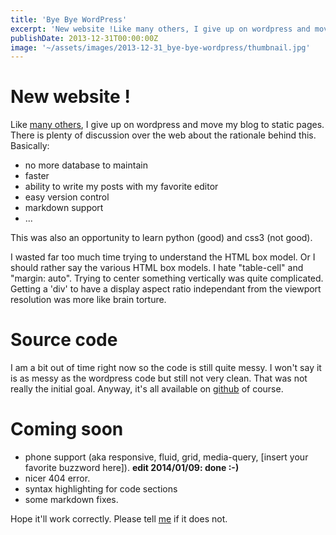 ```yaml
---
title: 'Bye Bye WordPress'
excerpt: 'New website !Like many others, I give up on wordpress and move my blog to static pages. There is plenty of discussion over the web about the rationale behind this. Basically:- no more...'
publishDate: 2013-12-31T00:00:00Z
image: '~/assets/images/2013-12-31_bye-bye-wordpress/thumbnail.jpg'
---
```


# New website !

Like [many others](http://nanoc.ws/about/#similar-projects), I give up on wordpress and move my blog to static pages. There is plenty of discussion over the web about the rationale behind this. Basically:

- no more database to maintain
- faster
- ability to write my posts with my favorite editor
- easy version control
- markdown support
- ...

This was also an opportunity to learn python (good) and css3 (not good).

I wasted far too much time trying to understand the HTML box model. Or I should rather say the various HTML box models. I hate "table-cell" and "margin: auto". Trying to center something vertically was quite complicated. Getting a 'div' to have a display aspect ratio independant from the viewport resolution was more like brain torture.

# Source code

I am a bit out of time right now so the code is still quite messy. I won't say it is as messy as the wordpress code but still not very clean. That was not really the initial goal. Anyway, it's all available on <a href="https://github.com/martinbonnin/mbonnin.net">github</a> of course.

# Coming soon

- phone support (aka responsive, fluid, grid, media-query, [insert your favorite buzzword here]). **edit 2014/01/09: done :-)**
- nicer 404 error.
- syntax highlighting for code sections
- some markdown fixes.

Hope it'll work correctly. Please tell <a href="mailto:martin@mbonnin.net">me</a> if it does not.
